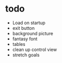 # todo
- Load on startup
- exit button
- background picture
- fantasy font
- tables
- clean up control view
- stretch goals
